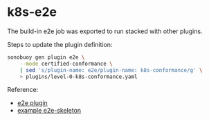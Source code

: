 # k8s-e2e

The build-in e2e job was exported to run stacked with other plugins.

Steps to update the plugin definition:

```bash
sonobuoy gen plugin e2e \
    --mode certified-conformance \
    | sed 's/plugin-name: e2e/plugin-name: k8s-conformance/g' \
    > plugins/level-0-k8s-conformance.yaml
```

Reference:
- [e2e plugin](https://github.com/vmware-tanzu/sonobuoy-plugins/tree/main/e2e)
- [example e2e-skeleton](https://github.com/vmware-tanzu/sonobuoy-plugins/tree/main/examples/e2e-skeleton)
